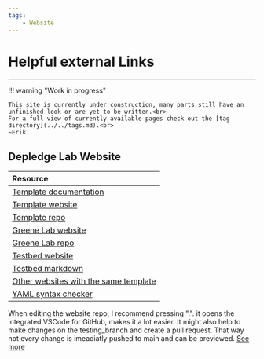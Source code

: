 ```yaml
---
tags:
    - Website
---
```


# Helpful external Links

---

!!! warning "Work in progress"

    This site is currently under construction, many parts still have an unfinished look or are yet to be written.<br>
    For a full view of currently available pages check out the [tag directory](../../tags.md).<br>
    ~Erik


## Depledge Lab Website

| Resource           |
| :------------- |
| [Template documentation](https://greene-lab.gitbook.io/lab-website-template-docs)     |
| [Template website](https://greenelab.github.io/lab-website-template/)  | 
| [Template repo](https://github.com/greenelab/lab-website-template)                 |
| [Greene Lab website](https://greenelab.com/) |
| [Greene Lab repo](https://github.com/greenelab/greenelab.com) |
| [Testbed website](https://greenelab.github.io/lab-website-template/testbed)                     |
| [Testbed markdown](https://github.com/greenelab/lab-website-template/blob/main/testbed.md?plain=1)                 |
| [Other websites with the same template](https://greene-lab.gitbook.io/lab-website-template-docs/introduction/gallery)  |
| [YAML syntax checker](https://yamlchecker.com/)                 | 

When editing the website repo, I recommend pressing ".". it opens the integrated VSCode for GitHub, makes it a lot easier.
It might also help to make changes on the testing_branch and create a pull request. That way not every change is imeadiatly pushed to main and can be previewed. [See more](https://greene-lab.gitbook.io/lab-website-template-docs/getting-started/preview-your-site)



